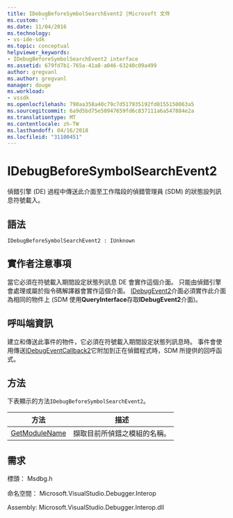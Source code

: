 ```yaml
---
title: IDebugBeforeSymbolSearchEvent2 |Microsoft 文件
ms.custom: ''
ms.date: 11/04/2016
ms.technology:
- vs-ide-sdk
ms.topic: conceptual
helpviewer_keywords:
- IDebugBeforeSymbolSearchEvent2 interface
ms.assetid: 679fd7b1-765a-41a8-a046-63240c09a499
author: gregvanl
ms.author: gregvanl
manager: douge
ms.workload:
- vssdk
ms.openlocfilehash: 790aa358a40c79c7d517935192fd0155150063a5
ms.sourcegitcommit: 6a9d5bd75e50947659fd6c837111a6a547884e2a
ms.translationtype: MT
ms.contentlocale: zh-TW
ms.lasthandoff: 04/16/2018
ms.locfileid: "31100451"
---
```

# <a name="idebugbeforesymbolsearchevent2"></a>IDebugBeforeSymbolSearchEvent2
偵錯引擎 (DE) 過程中傳送此介面至工作階段的偵錯管理員 (SDM) 的狀態設列訊息符號載入。  
  
## <a name="syntax"></a>語法  
  
```  
IDebugBeforeSymbolSearchEvent2 : IUnknown  
```  
  
## <a name="notes-for-implementers"></a>實作者注意事項  
 當它必須在符號載入期間設定狀態列訊息 DE 會實作這個介面。 只能由偵錯引擎會處理或屬於指令碼解譯器會實作這個介面。 [IDebugEvent2](../../../extensibility/debugger/reference/idebugevent2.md)介面必須實作此介面為相同的物件上 (SDM 使用**QueryInterface**存取**IDebugEvent2**介面)。  
  
## <a name="notes-for-callers"></a>呼叫端資訊  
 建立和傳送此事件的物件，它必須在符號載入期間設定狀態列訊息時。 事件會使用傳送[IDebugEventCallback2](../../../extensibility/debugger/reference/idebugeventcallback2.md)它附加到正在偵錯程式時，SDM 所提供的回呼函式。  
  
## <a name="methods"></a>方法  
 下表顯示的方法`IDebugBeforeSymbolSearchEvent2`。  
  
|方法|描述|  
|------------|-----------------|  
|[GetModuleName](../../../extensibility/debugger/reference/idebugbeforesymbolsearchevent2-getmodulename.md)|擷取目前所偵錯之模組的名稱。|  
  
## <a name="requirements"></a>需求  
 標頭： Msdbg.h  
  
 命名空間： Microsoft.VisualStudio.Debugger.Interop  
  
 Assembly: Microsoft.VisualStudio.Debugger.Interop.dll